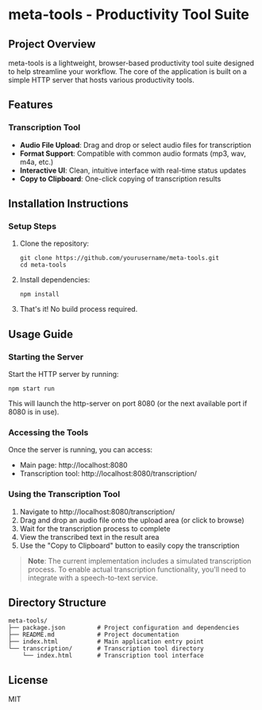 # meta-tools - Productivity Tool Suite

## Project Overview

meta-tools is a lightweight, browser-based productivity tool suite designed to help streamline your workflow. The core of the application is built on a simple HTTP server that hosts various productivity tools.

## Features

### Transcription Tool
- **Audio File Upload**: Drag and drop or select audio files for transcription
- **Format Support**: Compatible with common audio formats (mp3, wav, m4a, etc.)
- **Interactive UI**: Clean, intuitive interface with real-time status updates
- **Copy to Clipboard**: One-click copying of transcription results

## Installation Instructions

### Setup Steps

1. Clone the repository:
   ```
   git clone https://github.com/yourusername/meta-tools.git
   cd meta-tools
   ```

2. Install dependencies:
   ```
   npm install
   ```

3. That's it! No build process required.

## Usage Guide

### Starting the Server

Start the HTTP server by running:
```
npm start run
```

This will launch the http-server on port 8080 (or the next available port if 8080 is in use).

### Accessing the Tools

Once the server is running, you can access:
- Main page: http://localhost:8080
- Transcription tool: http://localhost:8080/transcription/

### Using the Transcription Tool

1. Navigate to http://localhost:8080/transcription/
2. Drag and drop an audio file onto the upload area (or click to browse)
3. Wait for the transcription process to complete
4. View the transcribed text in the result area
5. Use the "Copy to Clipboard" button to easily copy the transcription

> **Note**: The current implementation includes a simulated transcription process. To enable actual transcription functionality, you'll need to integrate with a speech-to-text service.

## Directory Structure

```
meta-tools/
├── package.json         # Project configuration and dependencies
├── README.md            # Project documentation
├── index.html           # Main application entry point
└── transcription/       # Transcription tool directory
    └── index.html       # Transcription tool interface
```

## License

MIT

